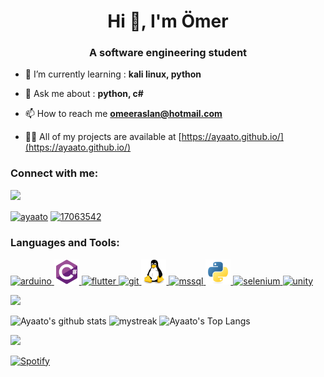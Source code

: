 <h1 align="center">Hi 👋, I'm Ömer</h1>
<h3 align="center">A software engineering student</h3>

- 🌱 I’m currently learning : **kali linux, python**

- 💬 Ask me about : **python, c#**

- 📫 How to reach me **omeeraslan@hotmail.com**

- 👨‍💻 All of my projects are available at [https://ayaato.github.io/](https://ayaato.github.io/)

<h3 align="left">Connect with me:</h3>

 <a href="[https://discord.com/users/704758931343278162](https://discord.com/users/965963899612573748)"><img src="[https://lanyard-profile-readme.vercel.app/api/704758931343278162?borderRadius=5px&bg=2E3440&theme=dark](https://lanyard-profile-readme.vercel.app/api/965963899612573748?theme=dark&bg=18191c&animated=false&hideDiscrim=true&borderRadius=30px)"></a>

<p align="left">
<a href="https://dev.to/ayaato" target="blank"><img align="center" src="https://raw.githubusercontent.com/rahuldkjain/github-profile-readme-generator/master/src/images/icons/Social/devto.svg" alt="ayaato" height="30" width="40" /></a>
<a href="https://stackoverflow.com/users/17063542" target="blank"><img align="center" src="https://raw.githubusercontent.com/rahuldkjain/github-profile-readme-generator/master/src/images/icons/Social/stack-overflow.svg" alt="17063542" height="30" width="40" /></a>

<h3 align="left">Languages and Tools:</h3>
<p align="left"> <a href="https://www.arduino.cc/" target="_blank" rel="noreferrer"> <img src="https://cdn.worldvectorlogo.com/logos/arduino-1.svg" alt="arduino" width="40" height="40"/> </a> <a href="https://www.w3schools.com/cs/" target="_blank" rel="noreferrer"> <img src="https://raw.githubusercontent.com/devicons/devicon/master/icons/csharp/csharp-original.svg" alt="csharp" width="40" height="40"/> </a> <a href="https://flutter.dev" target="_blank" rel="noreferrer"> <img src="https://www.vectorlogo.zone/logos/flutterio/flutterio-icon.svg" alt="flutter" width="40" height="40"/> </a> <a href="https://git-scm.com/" target="_blank" rel="noreferrer"> <img src="https://www.vectorlogo.zone/logos/git-scm/git-scm-icon.svg" alt="git" width="40" height="40"/> </a> <a href="https://www.linux.org/" target="_blank" rel="noreferrer"> <img src="https://raw.githubusercontent.com/devicons/devicon/master/icons/linux/linux-original.svg" alt="linux" width="40" height="40"/> </a> <a href="https://www.microsoft.com/en-us/sql-server" target="_blank" rel="noreferrer"> <img src="https://www.svgrepo.com/show/303229/microsoft-sql-server-logo.svg" alt="mssql" width="40" height="40"/> </a> <a href="https://www.python.org" target="_blank" rel="noreferrer"> <img src="https://raw.githubusercontent.com/devicons/devicon/master/icons/python/python-original.svg" alt="python" width="40" height="40"/> </a> <a href="https://www.selenium.dev" target="_blank" rel="noreferrer"> <img src="https://raw.githubusercontent.com/detain/svg-logos/780f25886640cef088af994181646db2f6b1a3f8/svg/selenium-logo.svg" alt="selenium" width="40" height="40"/> </a> <a href="https://unity.com/" target="_blank" rel="noreferrer"> <img src="https://www.vectorlogo.zone/logos/unity3d/unity3d-icon.svg" alt="unity" width="40" height="40"/> </a> </p>

<a href="https://www.youtube.com/channel/UCwccqyvDr70PslgcUjXnQcw"><img src="https://user-images.githubusercontent.com/73097560/115834477-dbab4500-a447-11eb-908a-139a6edaec5c.gif"></a>

![Ayaato's github stats](https://github-readme-stats.vercel.app/api?username=Ayaato&show_icons=true&theme=tokyonight)
<img src="https://github-readme-streak-stats.herokuapp.com/?user=Ayaato&theme=tokyonight" alt="mystreak"/>
![Ayaato's Top Langs](https://github-readme-stats.vercel.app/api/top-langs/?username=Ayaato&theme=tokyonight&layout=compact)

<a href="https://www.youtube.com/channel/UCwccqyvDr70PslgcUjXnQcw"><img src="https://user-images.githubusercontent.com/73097560/115834477-dbab4500-a447-11eb-908a-139a6edaec5c.gif"></a>

[![Spotify](https://novatorem.bgstatic.vercel.app/api/spotify)](https://open.spotify.com/user/6wzajvw3odyrjyyls1aakbxrj)

